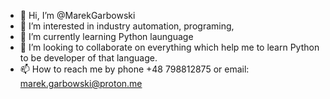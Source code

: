 - 👋 Hi, I’m @MarekGarbowski
- 👀 I’m interested in industry automation, programing, 
- 🌱 I’m currently learning Python launguage
- 💞️ I’m looking to collaborate on everything which help me to learn Python to be developer of that language.
- 📫 How to reach me by phone +48 798812875 or email: marek.garbowski@proton.me

<!---
MarekGarbowski/MarekGarbowski is a ✨ special ✨ repository because its `README.md` (this file) appears on your GitHub profile.
You can click the Preview link to take a look at your changes.
--->
